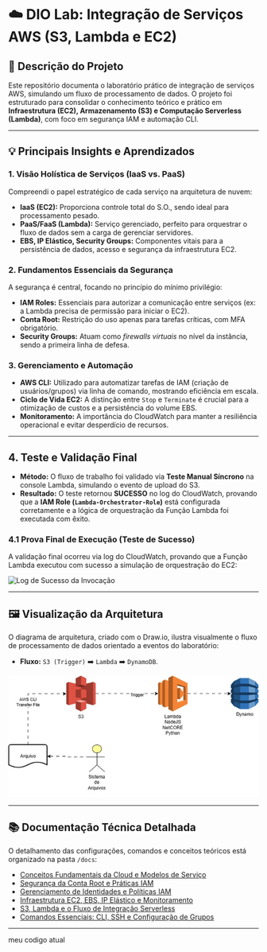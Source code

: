 # ☁️ DIO Lab: Integração de Serviços AWS (S3, Lambda e EC2)

## 📄 Descrição do Projeto

Este repositório documenta o laboratório prático de integração de serviços AWS, simulando um fluxo de processamento de dados. O projeto foi estruturado para consolidar o conhecimento teórico e prático em **Infraestrutura (EC2), Armazenamento (S3) e Computação Serverless (Lambda)**, com foco em segurança IAM e automação CLI.

---

## 💡 Principais Insights e Aprendizados

### 1. Visão Holística de Serviços (IaaS vs. PaaS)

Compreendi o papel estratégico de cada serviço na arquitetura de nuvem:
* **IaaS (EC2):** Proporciona controle total do S.O., sendo ideal para processamento pesado.
* **PaaS/FaaS (Lambda):** Serviço gerenciado, perfeito para orquestrar o fluxo de dados sem a carga de gerenciar servidores.
* **EBS, IP Elástico, Security Groups:** Componentes vitais para a persistência de dados, acesso e segurança da infraestrutura EC2.

### 2. Fundamentos Essenciais da Segurança

A segurança é central, focando no princípio do mínimo privilégio:
* **IAM Roles:** Essenciais para autorizar a comunicação entre serviços (ex: a Lambda precisa de permissão para iniciar o EC2).
* **Conta Root:** Restrição do uso apenas para tarefas críticas, com MFA obrigatório.
* **Security Groups:** Atuam como *firewalls virtuais* no nível da instância, sendo a primeira linha de defesa.

### 3. Gerenciamento e Automação

* **AWS CLI:** Utilizado para automatizar tarefas de IAM (criação de usuários/grupos) via linha de comando, mostrando eficiência em escala.
* **Ciclo de Vida EC2:** A distinção entre `Stop` e `Terminate` é crucial para a otimização de custos e a persistência do volume EBS.
* **Monitoramento:** A importância do CloudWatch para manter a resiliência operacional e evitar desperdício de recursos.

---

## 4. Teste e Validação Final

* **Método:** O fluxo de trabalho foi validado via **Teste Manual Síncrono** na console Lambda, simulando o evento de upload do S3.
* **Resultado:** O teste retornou **SUCESSO** no log do CloudWatch, provando que a **IAM Role (`Lambda-Orchestrator-Role`)** está configurada corretamente e a lógica de orquestração da Função Lambda foi executada com êxito.

### 4.1 Prova Final de Execução (Teste de Sucesso)

A validação final ocorreu via log do CloudWatch, provando que a Função Lambda executou com sucesso a simulação de orquestração do EC2:

![Log de Sucesso da Invocação](prova_sucesso_cloudwatch.png)

---

## 🖼️ Visualização da Arquitetura

O diagrama de arquitetura, criado com o Draw.io, ilustra visualmente o fluxo de processamento de dados orientado a eventos do laboratório:

* **Fluxo:** `S3 (Trigger)` ➡️ `Lambda` ➡️ `DynamoDB`.

![Diagrama da Arquitetura Serverless](diagrama_serverless.png)

---

## 📚 Documentação Técnica Detalhada

O detalhamento das configurações, comandos e conceitos teóricos está organizado na pasta `/docs`:

* [Conceitos Fundamentais da Cloud e Modelos de Serviço](doc/conceitos-cloud-base.md)
* [Segurança da Conta Root e Práticas IAM](doc/iam-security-root.md)
* [Gerenciamento de Identidades e Políticas IAM](doc/iam-identity-management.md)
* [Infraestrutura EC2, EBS, IP Elástico e Monitoramento](doc/ec2-iaas.md)
* [S3, Lambda e o Fluxo de Integração Serverless](doc/s3-lambda-integracao.md)
* [Comandos Essenciais: CLI, SSH e Configuração de Grupos](doc/automacao-cli-e-grupos.md)

---


meu codigo atual
